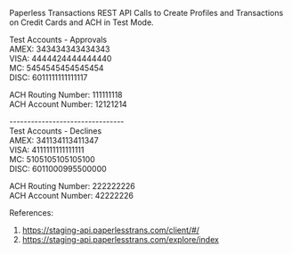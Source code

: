 Paperless Transactions REST API Calls to Create Profiles and Transactions on Credit Cards and ACH in Test Mode.

Test Accounts - Approvals<br>
  AMEX:	343434343434343<br>
  VISA:	4444424444444440<br>
  MC:	5454545454545454<br>
  DISC:	6011111111111117<br>

  ACH	Routing Number: 111111118<br>
  ACH Account Number: 12121214<br>

--------------------------------<br>
Test Accounts - Declines<br>
  AMEX:	341134113411347<br>
  VISA:	4111111111111111<br>
  MC:	5105105105105100<br>
  DISC:	6011000995500000<br>
 
  ACH	Routing Number: 222222226<br>
  ACH Account Number: 42222226<br>

References:
1. https://staging-api.paperlesstrans.com/client/#/
2. https://staging-api.paperlesstrans.com/explore/index
